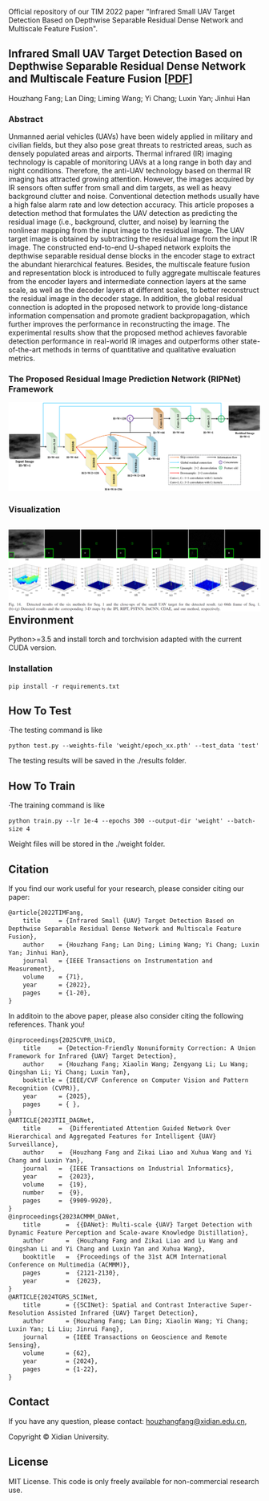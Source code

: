 Official repository of our TIM 2022 paper "Infrared Small UAV Target Detection Based on Depthwise Separable Residual Dense Network and Multiscale Feature Fusion".

## Infrared Small UAV Target Detection Based on Depthwise Separable Residual Dense Network and Multiscale Feature Fusion [[PDF](https://ieeexplore.ieee.org/abstract/document/9855493/)]

Houzhang Fang; Lan Ding; Liming Wang; Yi Chang; Luxin Yan; Jinhui Han

### Abstract

Unmanned aerial vehicles (UAVs) have been widely applied in military and civilian fields, but they also pose great threats to restricted areas, such as densely populated areas and airports. Thermal infrared (IR) imaging technology is capable of monitoring UAVs at a long range in both day and night conditions. Therefore, the anti-UAV technology based on thermal IR imaging has attracted growing attention. However, the images acquired by IR sensors often suffer from small and dim targets, as well as heavy background clutter and noise. Conventional detection methods usually have a high false alarm rate and low detection accuracy. This article proposes a detection method that formulates the UAV detection as predicting the residual image (i.e., background, clutter, and noise) by learning the nonlinear mapping from the input image to the residual image. The UAV target image is obtained by subtracting the residual image from the input IR image. The constructed end-to-end U-shaped network exploits the depthwise separable residual dense blocks in the encoder stage to extract the abundant hierarchical features. Besides, the multiscale feature fusion and representation block is introduced to fully aggregate multiscale features from the encoder layers and intermediate connection layers at the same scale, as well as the decoder layers at different scales, to better reconstruct the residual image in the decoder stage. In addition, the global residual connection is adopted in the proposed network to provide long-distance information compensation and promote gradient backpropagation, which further improves the performance in reconstructing the image. The experimental results show that the proposed method achieves favorable detection performance in real-world IR images and outperforms other state-of-the-art methods in terms of quantitative and qualitative evaluation metrics.

### The Proposed Residual Image Prediction Network (RIPNet) Framework

![DRUNet_Framework](./figs/DRUNet_Framework.png)

### Visualization

## ![Visualization](./figs/Visualization.png)Environment

Python>=3.5 and install torch and torchvision adapted with the current CUDA version.

### Installation

```
pip install -r requirements.txt
```

## How To Test

·The testing command is like

```shell
python test.py --weights-file 'weight/epoch_xx.pth' --test_data 'test'
```

The testing results will be saved in the ./results folder.

## How To Train

·The training command is like

```shell
python train.py --lr 1e-4 --epochs 300 --output-dir 'weight' --batch-size 4
```

Weight files will be stored in the ./weight folder.

## Citation
If you find our work useful for your research, please consider citing our paper:
```
@article{2022TIMFang,
    title     = {Infrared Small {UAV} Target Detection Based on Depthwise Separable Residual Dense Network and Multiscale Feature Fusion},
    author    = {Houzhang Fang; Lan Ding; Liming Wang; Yi Chang; Luxin Yan; Jinhui Han},
    journal   = {IEEE Transactions on Instrumentation and Measurement},
    volume    = {71},
    year      = {2022},
    pages     = {1-20},
}
```

In additoin to the above paper, please also consider citing the following references. Thank you!
```
@inproceedings{2025CVPR_UniCD,
    title     = {Detection-Friendly Nonuniformity Correction: A Union Framework for Infrared {UAV} Target Detection},
    author    = {Houzhang Fang; Xiaolin Wang; Zengyang Li; Lu Wang; Qingshan Li; Yi Chang; Luxin Yan},
    booktitle = {IEEE/CVF Conference on Computer Vision and Pattern Recognition (CVPR)},
    year      = {2025},
    pages     = { },
}
@ARTICLE{2023TII_DAGNet,
    title     =  {Differentiated Attention Guided Network Over Hierarchical and Aggregated Features for Intelligent {UAV} Surveillance},
    author    =  {Houzhang Fang and Zikai Liao and Xuhua Wang and Yi Chang and Luxin Yan},
    journal   =  {IEEE Transactions on Industrial Informatics}, 
    year      =  {2023},
    volume    =  {19},
    number    =  {9},
    pages     =  {9909-9920},
}
@inproceedings{2023ACMMM_DANet,
    title       =  {{DANet}: Multi-scale {UAV} Target Detection with Dynamic Feature Perception and Scale-aware Knowledge Distillation},
    author      =  {Houzhang Fang and Zikai Liao and Lu Wang and Qingshan Li and Yi Chang and Luxin Yan and Xuhua Wang},
    booktitle   =  {Proceedings of the 31st ACM International Conference on Multimedia (ACMMM)},
    pages       =  {2121-2130},
    year        =  {2023},
}
@ARTICLE{2024TGRS_SCINet,
    title       = {{SCINet}: Spatial and Contrast Interactive Super-Resolution Assisted Infrared {UAV} Target Detection},
    author      = {Houzhang Fang; Lan Ding; Xiaolin Wang; Yi Chang; Luxin Yan; Li Liu; Jinrui Fang},
    journal     = {IEEE Transactions on Geoscience and Remote Sensing},
    volume      = {62},
    year        = {2024},
    pages       = {1-22},
}
```

## Contact
If you have any question, please contact: houzhangfang@xidian.edu.cn,

Copyright &copy; Xidian University.

## License
MIT License. This code is only freely available for non-commercial research use.
